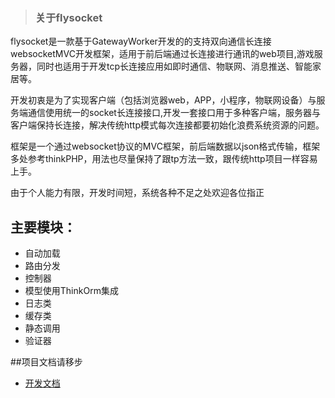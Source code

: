 > ### 关于flysocket

flysocket是一款基于GatewayWorker开发的的支持双向通信长连接websocketMVC开发框架，适用于前后端通过长连接进行通讯的web项目,游戏服务器，同时也适用于开发tcp长连接应用如即时通信、物联网、消息推送、智能家居等。
>
开发初衷是为了实现客户端（包括浏览器web，APP，小程序，物联网设备）与服务端通信使用统一的socket长连接接口,开发一套接口用于多种客户端，服务器与客户端保持长连接，解决传统http模式每次连接都要初始化浪费系统资源的问题。

框架是一个通过websocket协议的MVC框架，前后端数据以json格式传输，框架多处参考thinkPHP，用法也尽量保持了跟tp方法一致，跟传统http项目一样容易上手。

>
由于个人能力有限，开发时间短，系统各种不足之处欢迎各位指正
>


## 主要模块：

*   自动加载
*   路由分发
*   控制器
*   模型使用ThinkOrm集成
*   日志类
*   缓存类
*   静态调用
*   验证器

##项目文档请移步
*   [开发文档](https://www.kancloud.cn/xiongfeifei/ver1)